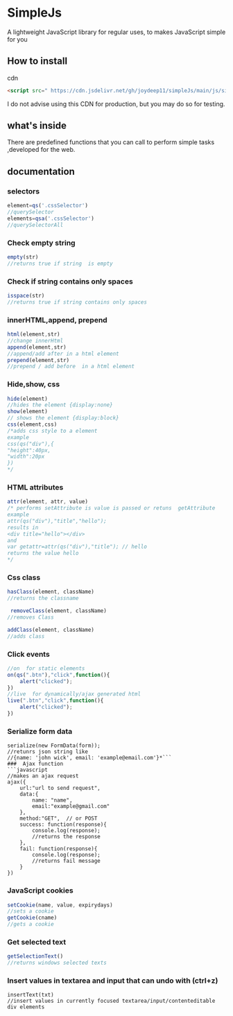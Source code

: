 # SimpleJs
A lightweight JavaScript library for regular uses, to makes JavaScript simple for you

## How to install
cdn
```html
<script src=" https://cdn.jsdelivr.net/gh/joydeep11/simpleJs/main/js/simple.js"></script>
```
I do not advise using this CDN for production, but you may do so for testing.
## what's inside
There are predefined functions that you can call to perform simple tasks  ,developed for the web.
## documentation
### selectors
```javascript
element=qs('.cssSelector')
//querySelector
elements=qsa('.cssSelector')
//querySelectorAll
```
### Check empty string
```javascript
empty(str)
//returns true if string  is empty
```
### Check if string contains only spaces
```javascript
isspace(str)
//returns true if string contains only spaces
```
### innerHTML,append, prepend
```javascript
html(element,str)
//change innerHtml 
append(element,str)
//append/add after in a html element
prepend(element,str)
//prepend / add before  in a html element
```
### Hide,show, css
```javascript
hide(element)
//hides the element {display:none}
show(element)
// shows the element {display:block}
css(element,css)
/*adds css style to a element
example
css(qs("div"),{
"height":40px,
"width":20px
})
*/
```
### HTML attributes
```javascript
attr(element, attr, value)
/* performs setAttribute is value is passed or retuns  getAttribute
example
attr(qs("div"),"title","hello");
results in
<div title="hello"></div>
and
var getattr=attr(qs("div"),"title"); // hello
returns the value hello
*/
```
###  Css class
```javascript
hasClass(element, className)
//returns the classname

 removeClass(element, className)
//removes Class

addClass(element, className)
//adds class
```
### Click events

```javascript
//on  for static elements
on(qs(".btn"),"click",function(){
	alert("clicked");
})
//live  for dynamically/ajax generated html
live(".btn","click",function(){
	alert("clicked");
})
```
### Serialize form data
```
serialize(new FormData(form));
//retunrs json string like 
//{name: 'john wick', email: 'example@email.com'}*```
###  Ajax function
```javascript
//makes an ajax request
ajax({
	url:"url to send request",
	data:{
		name: "name",
		email:"example@gmail.com"
	},
	method:"GET",  // or POST
	success: function(response){
		console.log(response);
		//returns the response
	},
	fail: function(response){
		console.log(response);
		//returns fail message
	}
})
```
### JavaScript cookies
```javascript
setCookie(name, value, expirydays)
//sets a cookie
getCookie(cname)
//gets a cookie
```
### Get selected text
```javascript
getSelectionText()
//returns windows selected texts
```
### Insert values in textarea and input that can undo with (ctrl+z)
```
insertText(txt)
//insert values in currently focused textarea/input/contenteditable div elements
```
